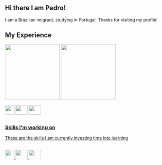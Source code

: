 ## Hi there I am Pedro! 
I am a Brazilian imigrant, studying in Portugal. Thanks for visiting my profile!

## My Experience
<div>
  <a href = https://github.com/Pedroamurta />
  <picture>
    <source 
      srcset="https://github-readme-stats.vercel.app/api?username=Pedroamurta&show_icons=true&include_all_commits=true&theme=dark"
      media="(prefers-color-scheme: dark)"
  />
    <source
      srcset = "https://github-readme-stats.vercel.app/api?username=Pedroamurta&show_icons=true&include_all_commits=true"
      media = "(prefers-color-scheme: light), (prefers-color-scheme: no-preference)"
    />
    <img height = 180em src = "https://github-readme-stats.vercel.app/api?username=Pedroamurta&show_icons=true&include_all_commits=true&theme=dark"  />
  </picture>

  <picture>
    <source 
      srcset="https://github-readme-stats.vercel.app/api/top-langs/?username=Pedroamurta&theme=dark"
      media="(prefers-color-scheme: dark)"
  />
    <source
      srcset = "https://github-readme-stats.vercel.app/api/top-langs/?username=Pedroamurta"
      media = "(prefers-color-scheme: light), (prefers-color-scheme: no-preference)"
    />
    <img height = 180em src = "https://github-readme-stats.vercel.app/api/top-langs/?username=Pedroamurta&theme=dark" />
  </picture>
</div>

<div display: inline_block> <br>
  <img aling="center" height="30" width="30" src="https://cdn.jsdelivr.net/gh/devicons/devicon@latest/icons/python/python-original.svg" />
  <img aling="center" height="30" width="40" src="https://cdn.jsdelivr.net/gh/devicons/devicon@latest/icons/html5/html5-original.svg" />
  <img aling="center" height="30" width="40" src="https://cdn.jsdelivr.net/gh/devicons/devicon@latest/icons/css3/css3-original.svg" />  
</div>

##

### Skills I'm working on
These are the skills I am currently investing time into learning
<div display: inline_block> <br>
  <img aling="center" height="30" width="30" src="https://cdn.jsdelivr.net/gh/devicons/devicon@latest/icons/cplusplus/cplusplus-original.svg" />
  <img aling="center" height="30" width="40" src="https://cdn.jsdelivr.net/gh/devicons/devicon@latest/icons/bootstrap/bootstrap-original.svg" />
  <img aling="center" height="30" width="40" src="https://cdn.jsdelivr.net/gh/devicons/devicon@latest/icons/javascript/javascript-original.svg" /> 
</div>


